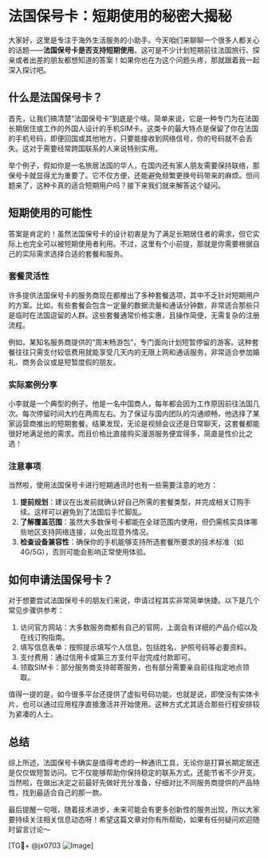 # 法国保号卡：短期使用的秘密大揭秘

大家好，这里是专注于海外生活服务的小助手。今天咱们来聊聊一个很多人都关心的话题——**法国保号卡是否支持短期使用**。这可是不少计划短期前往法国旅行、探亲或者出差的朋友都想知道的答案！如果你也在为这个问题头疼，那就跟着我一起深入探讨吧。

## 什么是法国保号卡？

首先，让我们搞清楚“法国保号卡”到底是个啥。简单来说，它是一种专门为在法国长期居住或工作的外国人设计的手机SIM卡。这类卡的最大特点是保留了你在法国的手机号码，即便回国或其他地方，只要能接收到网络信号，你的号码就不会丢失。这对于需要经常跨国联系的人来说特别实用。

举个例子，假如你是一名旅居法国的华人，在国内还有家人朋友需要保持联络，那保号卡就显得尤为重要了。它不仅方便，还能避免频繁更换号码带来的麻烦。但问题来了，这种卡真的适合短期用户吗？接下来我们就来解答这个疑问。

## 短期使用的可能性

答案是肯定的！虽然法国保号卡的设计初衷是为了满足长期居住者的需求，但它实际上也完全可以被短期使用者利用。不过，这里有个小前提，那就是你需要根据自己的实际需求选择合适的套餐和服务。

### 套餐灵活性

许多提供法国保号卡的服务商现在都推出了多种套餐选项，其中不乏针对短期用户的方案。比如，有些套餐会包含一定量的数据流量和通话分钟数，非常适合那些只是临时在法国逗留的人群。这些套餐通常价格实惠，且操作简便，无需复杂的注册流程。

例如，某知名服务商提供的“周末畅游包”，专门面向计划短暂停留的游客。这种套餐往往只需支付较低费用就能享受几天内的无限上网和通话服务，非常适合参加婚礼、商务会议或是短暂度假的朋友。

### 实际案例分享

小李就是一个典型的例子。他是一名中国商人，每年都会因为工作原因前往法国几次。每次停留时间大约在两周左右。为了保证与国内团队的沟通顺畅，他选择了某家运营商推出的短期套餐。结果发现，无论是视频会议还是日常聊天，这套餐都能很好地满足他的需求。而且价格比直接购买漫游服务便宜得多，简直是性价比之选！

### 注意事项

当然啦，使用法国保号卡进行短期通讯时也有一些需要注意的地方：

1. **提前规划**：建议在出发前就确认好自己所需的套餐类型，并完成相关订购手续。这样可以避免到了法国后手忙脚乱。
2. **了解覆盖范围**：虽然大多数保号卡都能在全球范围内使用，但仍需核实具体哪些地区支持网络连接，以免出现意外情况。
3. **检查设备兼容性**：确保你的手机能够支持所选套餐所要求的技术标准（如4G/5G），否则可能会影响正常使用体验。

## 如何申请法国保号卡？

对于想要尝试法国保号卡的朋友们来说，申请过程其实非常简单快捷。以下是几个常见步骤供参考：

1. 访问官方网站：大多数服务商都有自己的官网，上面会有详细的产品介绍以及在线订购指南。
2. 填写信息表单：按照提示填写个人信息，包括姓名、护照号码等必要资料。
3. 支付费用：通过信用卡或第三方支付平台完成付款即可。
4. 领取SIM卡：部分服务商支持邮寄服务，也有部分需要亲自前往指定地点领取。

值得一提的是，如今很多平台还提供了虚拟号码功能，也就是说，即使没有实体卡片，也可以通过应用程序直接激活并开始使用。这种方式尤其适合那些行程安排较为紧凑的人士。

## 总结

综上所述，法国保号卡确实是值得考虑的一种通讯工具，无论你是打算长期定居还是仅仅做短暂访问。它不仅能够帮助你保持稳定的联系方式，还能节省不少开支。当然啦，在做出决定之前最好先做好充分准备，仔细对比不同服务商提供的产品特性，找到最适合自己的那一款。

最后提醒一句哦，随着技术进步，未来可能会有更多创新性的服务出现，所以大家要持续关注相关信息动态呀！希望这篇文章对你有所帮助，如果有任何疑问欢迎随时留言讨论～

[TG💪+ @jx0703 ![Image](https://github.com/user-attachments/assets/dbca1d08-cadb-493c-b0ec-ad6f7a83f270)]